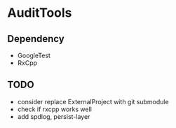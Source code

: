 # AuditTools

## Dependency

- GoogleTest
- RxCpp

## TODO

- consider replace ExternalProject with git submodule
- check if rxcpp works well
- add spdlog, persist-layer
